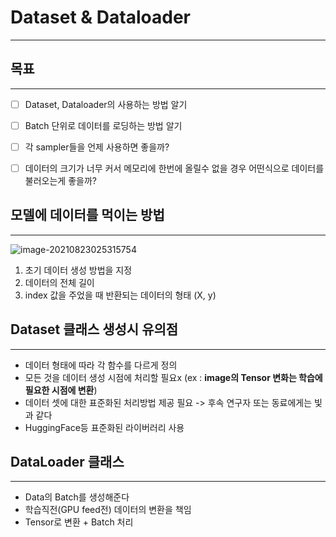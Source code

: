# Dataset & Dataloader

---------------------

## 목표

--------------

- [ ] Dataset, Dataloader의 사용하는 방법 알기
- [ ] Batch 단위로 데이터를 로딩하는 방법 알기
- [ ] 각 sampler들을 언제 사용하면 좋을까?
- [ ] 데이터의 크기가 너무 커서 메모리에 한번에 올릴수 없을 경우  어떤식으로 데이터를 불러오는게 좋을까?



## 모델에 데이터를 먹이는 방법

------------

![image-20210823025315754](https://raw.githubusercontent.com/choesuhong/save-image-repo/image/img/image-20210823025315754.png)

1. 초기 데이터 생성 방법을 지정
2. 데이터의 전체 길이
3. index 값을 주었을 때 반환되는 데이터의 형태 (X, y)



## Dataset 클래스 생성시 유의점

---------------

- 데이터 형태에 따라 각 함수를 다르게 정의
- 모든 것을 데이터 생성 시점에 처리할 필요x (ex : **image의 Tensor 변화는 학습에 필요한 시점에 변환**)
- 데이터 셋에 대한 표준화된 처리방법 제공 필요 -> 후속 연구자 또는 동료에게는 빛과 같다
- HuggingFace등 표준화된 라이버러리 사용



## DataLoader 클래스

-------------------------

- Data의 Batch를 생성해준다
- 학습직전(GPU feed전) 데이터의 변환을 책임
- Tensor로 변환 + Batch 처리



